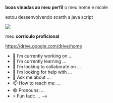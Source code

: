 **boas vinadas ao meu perfil**
o meu nome e nicole

estou dessenvolvendo scarth a java script

![](https://media.tenor.com/64epAObK2joAAAAi/finn-dance.gif)

meu **corriculo proficional**

https://drive.google.com/drive/home

- 🔭 I’m currently working on ...
- 🌱 I’m currently learning ...
- 👯 I’m looking to collaborate on ...
- 🤔 I’m looking for help with ...
- 💬 Ask me about ...
- 📫 How to reach me: ...
- 😄 Pronouns: ...
- ⚡ Fun fact: ...
-->
